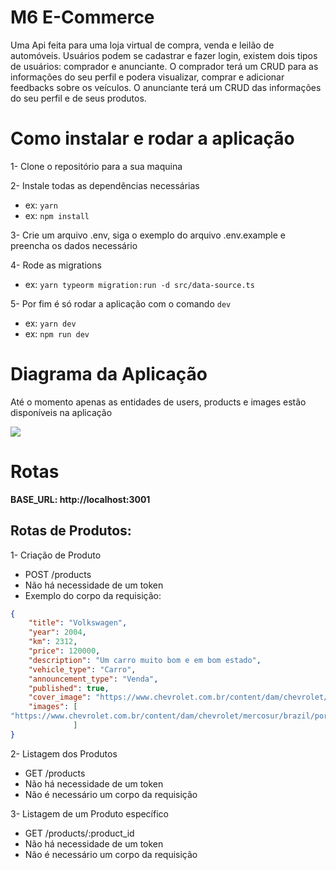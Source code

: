 # M6 E-Commerce

Uma Api feita para uma loja virtual de compra, venda e leilão de automóveis. Usuários podem se cadastrar e fazer login, existem dois tipos de usuários: comprador e anunciante. O comprador terá um CRUD para as informações do seu perfil e podera visualizar, comprar e adicionar feedbacks sobre os veículos. O anunciante terá um CRUD das informações do seu perfil e de seus produtos.

# Como instalar e rodar a aplicação

1- Clone o repositório para a sua maquina

2- Instale todas as dependências necessárias

-   ex: `yarn`
-   ex: `npm install`

3- Crie um arquivo .env, siga o exemplo do arquivo .env.example e preencha os dados necessário

4- Rode as migrations

-   ex: `yarn typeorm migration:run -d src/data-source.ts`

5- Por fim é só rodar a aplicação com o comando `dev`

-   ex: `yarn dev`
-   ex: `npm run dev`

# Diagrama da Aplicação 
Até o momento apenas as entidades de users, products e images estão disponíveis na aplicação

<img src="https://user-images.githubusercontent.com/99349453/208805170-36d71dce-8ca2-4d18-83a5-74f8f5bc0b71.png" >



# Rotas

**BASE_URL: http://localhost:3001**

## **Rotas de Produtos:**

1- Criação de Produto

-   POST /products
-   Não há necessidade de um token
-   Exemplo do corpo da requisição:

```json
{
    "title": "Volkswagen",
    "year": 2004,
    "km": 2312,
    "price": 120000,
    "description": "Um carro muito bom e em bom estado",
    "vehicle_type": "Carro",
    "announcement_type": "Venda",
    "published": true,
    "cover_image": "https://www.chevrolet.com.br/content/dam/chevrolet/mercosur/brazil/portuguese/index/cars/cars-subcontent/02-images/cruze-sport6-rs-carros.jpg?imwidth=960",
    "images": [
"https://www.chevrolet.com.br/content/dam/chevrolet/mercosur/brazil/portuguese/index/cars/cars-subcontent/02-images/cruze-sport6-rs-carros.jpg?imwidth=960",
              ]
}
```
2- Listagem dos Produtos

- GET /products
- Não há necessidade de um token
- Não é necessário um corpo da requisição

3- Listagem de um Produto específico

- GET /products/:product_id
- Não há necessidade de um token
- Não é necessário um corpo da requisição
